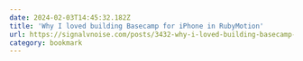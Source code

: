 ```yaml
---
date: 2024-02-03T14:45:32.182Z
title: 'Why I loved building Basecamp for iPhone in RubyMotion'
url: https://signalvnoise.com/posts/3432-why-i-loved-building-basecamp-for-iphone-in-rubymotion
category: bookmark
---
```

